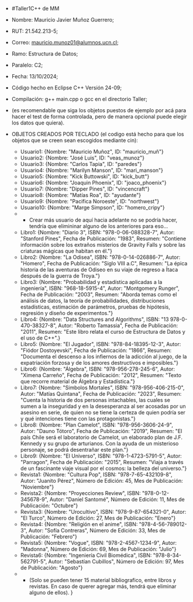 - #Taller1C++ de MM
- Nombre: Mauricio Javier Muñoz Guerrero;
- RUT: 21.542.213-5;
- Correo: mauricio.munoz01@alumnos.ucn.cl;
- Ramo: Estructura de Datos;
- Paralelo: C2;
- Fecha: 13/10/2024;

- Código hecho en Eclipse C++ Versión 24-09;
- Compilación: g++ main.cpp o gcc en el directorio Taller;
- (es recomendable que siga los objetos puestos de ejemplo por acá para hacer el test de forma controlada, pero de manera opcional puede elegir los datos que quiera).
- OBJETOS CREADOS POR TECLADO (el codigo está hecho para que los objetos que se creen sean escogidos mediante cin):
  - Usuario1: {Nombre: "Mauricio Muñoz", ID: "mauricio_muñ"}
  - Usuario2: {Nombre: "José Luis", ID: "veas_munoz"}
  - Usuario3: {Nombre: "Carlos Tapia", ID: "paredes"}
  - Usuario4: {Nombre: "Marilyn Manson", ID: "mari_manson"}
  - Usuario5: {Nombre: "Kick Buttowski", ID: "kick_butt"}
  - Usuario6: {Nombre: "Joaquin Phoenix", ID: "joaco_phoenix"}
  - Usuario7: {Nombre: "Dipper Pines", ID: "vincencraft"}
  - Usuario8: {Nombre: "Matías Roa", ID: "ayudante"}
  - Usuario9: {Nombre: "Pacifica Noroeste", ID: "northwest"}
  - Usuario10: {Nombre: "Marge Simpson", ID: "homero_cripy"}
   - - Crear más usuario de aquí hacia adelante no se podría hacer, tendría que elimininar alguno de los anteriores para eso...
  - Libro1: {Nombre: "Diario 3", ISBN: "978-0-06-088328-7", Autor: "Stanford Pines", Fecha de Publicación: "1983", Resumen: "Contiene información sobre los extraños misterios de Gravity Falls y sobre las criaturas mágicas que habitan en él."}
  - Libro2: {Nombre: "La Odisea", ISBN: "978-0-14-026886-7", Autor: "Homero", Fecha de Publicación: "Siglo VIII a.C", Resumen: "La épica historia de las aventuras de Odiseo en su viaje de regreso a Ítaca después de la guerra de Troya."}
  - Libro3: {Nombre: "Probabilidad y estadística aplicadas a la ingeniería", ISBN: "968-18-5915-4", Autor: "Montgomery Runger", Fecha de Publicación: "2003", Resumen: "Aborda temas como el análisis de datos, la teoría de probabilidades, distribuciones estadísticas, estimación de parámetros, pruebas de hipótesis, regresión y diseño de experimentos."}
  - Libro4: {Nombre: "Data Structures and Algorithms", ISBN: "13 978-0-470-38327-8", Autor: "Roberto Tamassia", Fecha de Publicación: "2011", Resumen: "Este libro relata el curso de Estructura de Datos y el uso de C++".}
  - Libro5: {Nombre: "El Jugador", ISBN: "978-84-18395-12-3", Autor: "Fiódor Dostoyevski", Fecha de Publicación: "1866", Resumen: "Documenta el descenso a los infiernos de la adicción al juego, de la expatriación forzosa y de los amores destructivos e imposibles."}
  - Libro6: {Nombre: "Álgebra", ISBN: "978-956-278-245-6", Autor: "Ximena Carreño", Fecha de Publicación: "2012", Resumen: "Texto que recorre material de Álgebra y Estadística."}
  - Libro7: {Nombre: "Simbolos Mortales", ISBN: "978-956-406-215-0", Autor: "Matías Quintana", Fecha de Publicación: "2023", Resumen: "Cuenta la historia de dos personas intachables, las cuales se sumen a la inseguridad y en la desesperanza al ser acosadas por un asesino en serie, de quien no se tiene la certeza de quien podría ser y qué intenciones tiene con las protagonistas."} 
  - Libro8: {Nombre: "Plan Camelot", ISBN: "978-956-3606-24-9", Autor: "Dauno Tótoro", Fecha de Publicación: "2019", Resumen: "El país Chile será el laboratorio de Camelot, un elaborado plan de J.F. Kennedy y su grupo de arturianos. Con la ayuda de un misterioso personaje, se podrá desentrañar este plan."}
  - Libro9: {Nombre: "El Universo", ISBN: "978-1-4723-5791-5", Autor: "Parragon", Fecha de Publicación: "2015", Resumen: "Viaja a través de un fascinante viaje visual por el cosmos: la belleza del universo."}
  - Revista1: {Nombre: "Cultura Pop", ISBN: "978-7-65-432109-8", Autor: "Juanito Pérez", Número de Edición: 45, Mes de Publicación: "Noviembre"}
  - Revista2: {Nombre: "Proyecciones Review", ISBN: "978-0-12-345678-9", Autor: "Daniel Santomé", Número de Edición: 11, Mes de Publicación: "Octubre"}
  - Revista3: {Nombre: "Urocultivo", ISBN: "978-9-87-654321-0", Autor: "El Turco", Número de Edición: 27, Mes de Publicación: "Enero"}
  - Revista4: {Nombre: "Religión en el anime", ISBN: "978-4-56-789012-3", Autor: "Sofía Contreras", Número de Edición: 33, Mes de Publicación: "Febrero"}
  - Revista5: {Nombre: "Vogue", ISBN: "978-2-4567-1234-9", Autor: "Madonna", Número de Edición: 69, Mes de Publicación: "Julio"}
  - Revista6: {Nombre: "Ingeniería Civil Biomédica", ISBN: "978-8-34-562791-5", Autor: "Sebastían Cubillos", Número de Edición: 97, Mes de Publicación: "Agosto"}
  - - (Solo se pueden tener 15 material bibliografico, entre libros y revistas. En caso de querer agregar más, tendrá que eliminar alguno de ellos).
}
